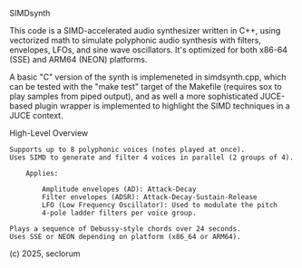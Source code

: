 
SIMDsynth

This code is a SIMD-accelerated audio synthesizer written in C++, using vectorized math to simulate polyphonic audio synthesis with filters, envelopes, LFOs, and sine wave oscillators. It's optimized for both x86-64 (SSE) and ARM64 (NEON) platforms.

A basic "C" version of the synth is implemeneted in simdsynth.cpp, which can be tested with the "make test" target of the Makefile (requires sox to play samples from piped output), and as well a more sophisticated JUCE-based plugin wrapper is implemented to highlight the SIMD techniques in a JUCE context.

High-Level Overview

	Supports up to 8 polyphonic voices (notes played at once).
	Uses SIMD to generate and filter 4 voices in parallel (2 groups of 4).

		Applies:

			Amplitude envelopes (AD): Attack-Decay
			Filter envelopes (ADSR): Attack-Decay-Sustain-Release
			LFO (Low Frequency Oscillator): Used to modulate the pitch
			4-pole ladder filters per voice group.

	Plays a sequence of Debussy-style chords over 24 seconds.
	Uses SSE or NEON depending on platform (x86_64 or ARM64).

(c) 2025, seclorum
